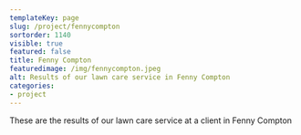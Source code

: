 ```yaml
---
templateKey: page
slug: /project/fennycompton
sortorder: 1140
visible: true
featured: false
title: Fenny Compton
featuredimage: /img/fennycompton.jpeg
alt: Results of our lawn care service in Fenny Compton
categories:
- project
---
```

These are the results of our lawn care service at a client in Fenny Compton


